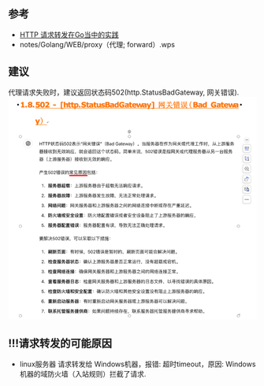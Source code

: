 ## 参考

- [HTTP 请求转发在Go当中的实践](https://zhuanlan.zhihu.com/p/349020346)
- notes/Golang/WEB/proxy（代理; forward）.wps

## 建议

代理请求失败时，建议返回状态码502(http.StatusBadGateway, 网关错误).
![_502.png](_502.png)

## !!!请求转发的可能原因

- linux服务器 请求转发给 Windows机器，报错: 超时timeout，原因: Windows机器的域防火墙（入站规则）拦截了请求.


